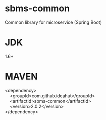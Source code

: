 # sbms-common
Common library for microservice (Spring Boot)

# JDK 
1.6+

# MAVEN
&lt;dependency&gt;<br/>
&nbsp;&nbsp;&nbsp;&nbsp;&lt;groupId&gt;com.github.ideahut&lt;/groupId&gt;<br/>
&nbsp;&nbsp;&nbsp;&nbsp;&lt;artifactId&gt;sbms-common&lt;/artifactId&gt;<br/>
&nbsp;&nbsp;&nbsp;&nbsp;&lt;version&gt;2.0.2&lt;/version&gt;<br/>
&lt;/dependency&gt;<br/>

